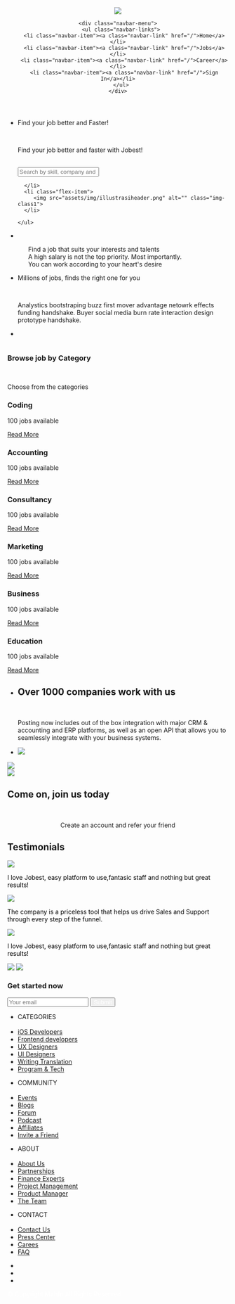 <!DOCTYPE html>
<html lang="en">

<head>
  <meta charset="utf-8">
  <meta content="width=device-width, initial-scale=1.0" name="viewport">

  <title>Jobest website</title>
  <meta content="" name="description">
  <meta content="" name="keywords">

  <!-- Favicons -->
  <link href="assets/img/favicon.png" rel="icon">
  <link href="assets/img/apple-touch-icon.png" rel="apple-touch-icon">

  <!-- Google Fonts -->
  <link href="https://fonts.googleapis.com/css?family=Open+Sans:300,300i,400,400i,600,600i,700,700i|Montserrat:300,400,500,600,700" rel="stylesheet">
  <link rel="preconnect" href="https://fonts.gstatic.com">
  <link href="https://fonts.googleapis.com/css2?family=Nunito+Sans:wght@600&display=swap" rel="stylesheet">
  <link rel="preconnect" href="https://fonts.gstatic.com">
  <link href="https://fonts.googleapis.com/css2?family=Poppins:wght@600&display=swap" rel="stylesheet">
  <link rel="preconnect" href="https://fonts.gstatic.com">
  <link href="https://fonts.googleapis.com/css2?family=Poppins:wght@500&display=swap" rel="stylesheet">
  <link rel="preconnect" href="https://fonts.gstatic.com">
  <link href="https://fonts.googleapis.com/css2?family=Rubik&display=swap" rel="stylesheet">

  <!-- CSS Files -->
  <link rel="stylesheet" href="https://use.fontawesome.com/releases/v5.5.0/css/all.css" integrity="sha384-B4dIYHKNBt8Bc12p+WXckhzcICo0wtJAoU8YZTY5qE0Id1GSseTk6S+L3BlXeVIU" crossorigin="anonymous">
  <link href="assets/vendor/font-awesome/css/font-awesome.min.css" rel="stylesheet">
  <link href="assets/vendor/ionicons/css/ionicons.min.css" rel="stylesheet">


  <!-- Template Main CSS File -->
  <link href="assets/css/jobest-1.css" rel="stylesheet">

</head>

<body>

<!-- ======= Header ======= -->
<header id="navbar">
  <nav class="navbar-container container">
    <a href="/" class="home-link"><div class="navbar-logo"><img src="assets/img/jobest.png" class="logo"></div></a>
    
    <div class="navbar-menu">
      <ul class="navbar-links">
        <li class="navbar-item"><a class="navbar-link" href="/">Home</a></li>
        <li class="navbar-item"><a class="navbar-link" href="/">Jobs</a></li>
        <li class="navbar-item"><a class="navbar-link" href="/">Career</a></li>
        <li class="navbar-item"><a class="navbar-link" href="/">Sign In</a></li>
      </ul>
    </div>
  </nav>
</header>


<!-- ======= First section ======= -->
<section id="sec1">
  <div>
    <ul class="flex-container">
      <li class="flex-item">
        <div class="findjob">
          <p>Find your job better and Faster!</p><br>
          <p class="findjob2">Find your job better and faster with Jobest!</p>
        </div><br>
        <div class="d-flex justify-content-left">
          <div class="searchbar">
            <input class="search_input" type="text" name="" placeholder="Search by skill, company and job">
            <a href="#" class="search_icon"><i class="fa fa-search"></i></a>
          </div>
        </div>

      </li>
      <li class="flex-item">
         <img src="assets/img/illustrasiheader.png" alt="" class="img-class1">
      </li>

    </ul>
  </div>
</section>


<!-- ======= Second section ======= -->
<section id="sec2">
  <div>
    <ul class="flex-container">
      <li class="flex-item">
        <img src="assets/img/o2.png" alt="" class="img-classo2">
        <img src="assets/img/sec2.png" alt="" class="img-class2">
      </li>
      <ul style="list-style: none" class="flex-item">
        <li class="findjob3"><i class="ion-android-checkmark-circle"></i> Find a job that suits your interests and talents</li>
        <li class="findjob3"><i class="ion-android-checkmark-circle"></i> A high salary is not the top priority. Most importantly.</li>
        <li class="findjob3"><i class="ion-android-checkmark-circle"></i> You can work according to your heart's desire</li>
        </li>
      </ul>
  </div>
</section>

<!-- ======= Third section ======= -->
<section id="sec3">
  <div>
    <ul class="flex-container">
      <li class="flex-item">
        <div>
          <p class="findjob">Millions of jobs, finds the right one for you</p><br>
          <p class="findjob4">Analystics bootstraping buzz first mover advantage netowrk effects funding handshake. Buyer social media burn rate interaction design prototype handshake.</p>
        </div>
      </li>
      <li class="flex-item">
        <img src="assets/img/pencil.png" alt="" class="img-class3">
      </li>
    </ul>
  </div>
</section>

<!-- boxes -->
<div>
   <img src="assets/img/boxes.png" alt="" class="img-boxes">  
</div>

<!-- ======= Fourth section ======= -->
<section id="sec4">
  <div>
  </div>
  <div class="content1">
    <div class="sec4-m">
    <H3>Browse job by Category</H3><br>
    <p> Choose from the categories</p>
  </div>
  </div>
</section>

<!-- ======= Fifth Section ======= -->
<section id="sec5"></section>
<div class="containerPackage">
  <div class="card">
    <div class="content">
      <i class="ion-ios-speedometer-outline" style="color: #8660fe;"></i>
      <h3>Coding</h3>
      <p>100 jobs available</p>
      <a href="#">Read More</a>
    </div>
  </div>
  <div class="card">
    <div class="content">
      <i class="ion-ios-world-outline" style="color: #8660fe;"></i>
      <h3>Accounting</h3>
      <p>100 jobs available</p>
      <a href="#">Read More</a>
    </div>
  </div>
  <div class="card">
    <div class="content">
      <i class="ion-ios-clock-outline" style="color: #8660fe;"></i>
      <h3>Consultancy</h3>
      <p>100 jobs available</p>
      <a href="#">Read More</a>
    </div>
  </div>
  <div class="card">
    <div class="content">
      <i class="ion-ios-world-outline" style="color: #8660fe;"></i>
      <h3>Marketing</h3>
      <p>100 jobs available</p>
      <a href="#">Read More</a>
    </div>
  </div>
  <div class="card">
    <div class="content">
      <i class="ion-ios-speedometer-outline" style="color: #8660fe;"></i>
      <h3>Business</h3>
      <p>100 jobs available</p>
      <a href="#">Read More</a>
    </div>
  </div>
  <div class="card">
    <div class="content">
      <i class="ion-ios-clock-outline" style="color: #8660fe;"></i>
      <h3>Education</h3>
      <p>100 jobs available</p>
      <a href="#">Read More</a>
    </div>
  </div>
</div>

<!-- ======= Sixth section ======= -->
<section id="sec6">
  <div>
    <ul class="flex-container">
      <li class="flex-item">
        <div class="companies">
          <h2>Over 1000 companies work with us</h2><br>
          <p>Posting now includes out of the box integration with major CRM & accounting and ERP platforms, as well as an open API that allows you to seamlessly integrate with your business systems.</p>
        </div>
      </li>
      <li class="flex-item">
        <img src="assets/img/companies.png">
      </li>
    </ul>
  </div>
</section>

<!-- ======= Seventh section ======= -->
<section id="sec7">
  <div class="join-us">
    <img src="assets/img/join.png" alt="" class="">
  </div>
  <div class="join-ribbon1"><img src="assets/img/join-ribbon.png"></div>
  <div class="join-ribbon2"><img src="assets/img/join-ribbon-r.png"></div>
  <div>
  <h2 class="join-text">Come on, join us today</h2><br>
  <p style="text-align: center;">Create an account and refer your friend</p>
  </div>
</section>

<!-- ======= Eight section ======= -->
<section id="sec8"></section>
<div>
  <h2 class="testimoni">Testimonials<span><i class="fa fa-arrow-left" aria-hidden="true"></i></span><span><i class="fa fa-arrow-right" aria-hidden="true"></i></span>
  </h2>
</div>
<div class="containerPackage containerPackage1">
  <div class="card card-rt">
    <div class="content content-img">
      <img src="assets/img/dam.png">
      <div>
        <span class="fa fa-star checked"></span>
        <span class="fa fa-star checked"></span>
        <span class="fa fa-star checked"></span>
        <span class="fa fa-star checked"></span>
        <span class="fa fa-star checked"></span></div>
        <p style="color: black">I love Jobest, easy platform to use,fantasic staff and nothing but great results!</p>
    </div>
  </div>
  <div class="card card-rt">
    <div class="content content-img">
      <img src="assets/img/lucas.png">
      <div>
        <span class="fa fa-star checked"></span>
        <span class="fa fa-star checked"></span>
        <span class="fa fa-star checked"></span>
        <span class="fa fa-star checked"></span>
        <span class="fa fa-star "></span></div>
        <p style="color: black">The company is a priceless tool that helps us drive Sales and Support through every step of the funnel.</p>
    </div>
  </div>
  <div class="card card-rt">
    <div class="content content-img">
      <img src="assets/img/brown.png">
      <div>
        <span class="fa fa-star checked"></span>
        <span class="fa fa-star checked"></span>
        <span class="fa fa-star checked"></span>
        <span class="fa fa-star checked"></span>
        <span class="fa fa-star checked"></span></div>
        <p style="color: black">I love Jobest, easy platform to use,fantasic staff and nothing but great results!</p>
    </div>
  </div>
</div>

<!-- ======= Nintth section ======= -->
<section id="sec9"></section>
<footer id="footer" class="section-bg">
    <img class="footer-bg1" src="assets/img/footerc.png">
    <img class="footer-bg2" src="assets/img/footer.png">
  <div class="footer-top">
      <div class="row">
        <div class="flex-container1">
          <div class="flex-item-left"><h3>Get started now</h3></div>
          <div class="flex-item-right rectangle"><form class="input-group">
            <input type="text" class="form-control form-control-sm mailbar" placeholder="Your email"
                   aria-label="Your email" aria-describedby="basic-addon2">
              <button class="btn btn-outline-blue search-button" type="button" style="color: white" ;>Submit</button>
            </div>
          </form>
          </div>
        </div>
      </div>

  <div class="flex-container1">
    <div class="flex-item flex-item1">
      <ul class="footer-ul">
        <li>CATEGORIES</li><br>
        <li><a href="#">iOS Developers</a></li>
        <li><a href="#">Frontend developers</a></li>
        <li><a href="#">UX Designers</a></li>
        <li><a href="#">UI Designers</a></li>
        <li><a href="#">Writing Translation</a></li>
        <li><a href="#">Program & Tech</a></li>
      </ul>
    </div>
    <div class="flex-item flex-item1">
      <ul class="footer-ul">
        <li>COMMUNITY</li><br>
        <li><a href="#">Events</a></li>
        <li><a href="#">Blogs</a></li>
        <li><a href="#">Forum</a></li>
        <li><a href="#">Podcast</a></li>
        <li><a href="#">Affiliates</a></li>
        <li><a href="#">Invite a Friend</a></li>
      </ul>
    </div>
    <div class="flex-item flex-item1">
      <ul class="footer-ul">
        <li>ABOUT</li><br>
        <li><a href="#">About Us</a></li>
        <li><a href="#">Partnerships</a></li>
        <li><a href="#">Finance Experts</a></li>
        <li><a href="#">Project Management</a></li>
        <li><a href="#">Product Manager</a></li>
        <li><a href="#">The Team</a></li>
      </ul>
    </div>
    <div class="flex-item flex-item1">
      <ul class="footer-ul">
        <li>CONTACT</li><br>
        <li><a href="#">Contact Us</a></li>
        <li><a href="#">Press Center</a></li>
        <li><a href="#">Carees</a></li>
        <li><a href="#">FAQ</a></li>
      </ul>
    </div>

  </div></div>
  <div id="social-linkss" class="social-links social-links-footer">
    <ul class="social">
  <li>
    <a href="https://instagram.com/" title="">
      <span class="icon fa fa-instagram"></span>
    </a>
  </li>
  <li>
    <a href="https://twitter.com/" title="">
      <span class="icon fa fa-twitter"></span>
    </a>
  </li>
  <li>
    <a href="https://www.facebook.com/" title="">
      <span class="icon fa fa-facebook"></span>
    </a>
  </li>
</ul>
  </div>

  <div class="container content5">
    <div class="copyright " style="color: white ;">
      &copy; Copyright<strong> Mahin</strong> All Rights Reserved
    </div>
  </div>

</footer>
<!-- End  Footer -->
</section>



</body>
</html>